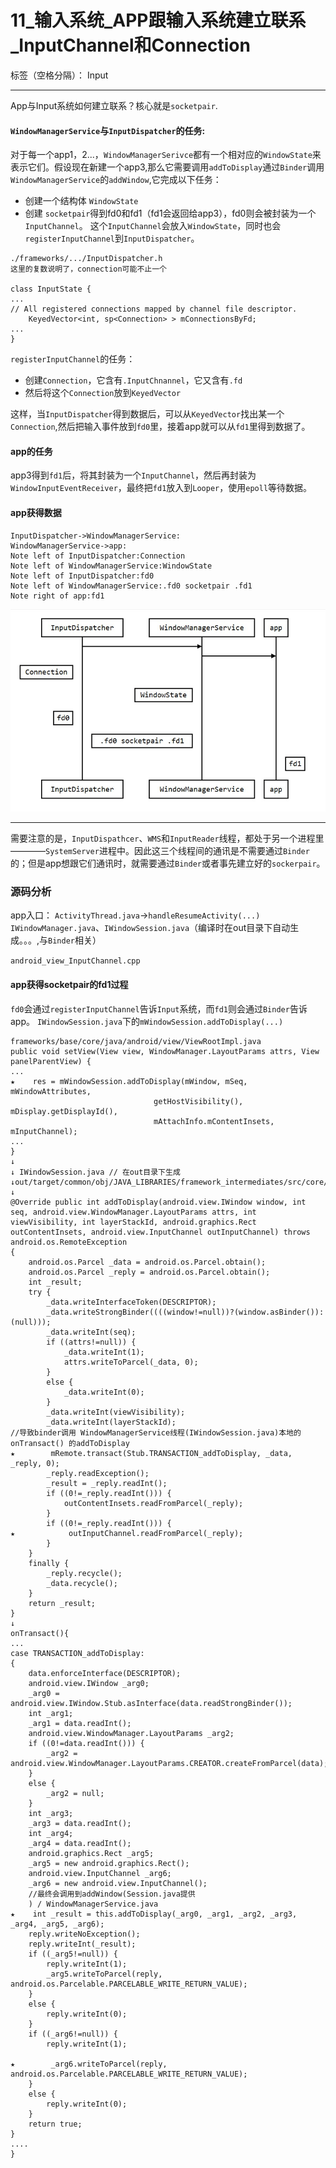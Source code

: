 ﻿# 11_输入系统_APP跟输入系统建立联系_InputChannel和Connection

标签（空格分隔）： Input

---

App与Input系统如何建立联系？核心就是`socketpair`.

#### `WindowManagerService`与`InputDispatcher`的任务:
对于每一个app1，2...，`WindowManagerSerivce`都有一个相对应的`WindowState`来表示它们。假设现在新建一个app3,那么它需要调用`addToDisplay`通过`Binder`调用`WindowManagerService`的`addWindow`,它完成以下任务：
* 创建一个结构体 `WindowState`
* 创建 `socketpair`得到fd0和fd1（fd1会返回给app3），fd0则会被封装为一个`InputChannel`。
这个`InputChannel`会放入`WindowState`，同时也会`registerInputChannel`到`InputDispatcher`。
```
./frameworks/.../InputDispatcher.h
这里的复数说明了，connection可能不止一个

class InputState {
...
// All registered connections mapped by channel file descriptor.
    KeyedVector<int, sp<Connection> > mConnectionsByFd;
...
}
```
`registerInputChannel`的任务：
* 创建`Connection`，它含有`.InputChnannel`，它又含有`.fd`
* 然后将这个`Connection`放到`KeyedVector`

这样，当`InputDispatcher`得到数据后，可以从`KeyedVector`找出某一个`Connection`,然后把输入事件放到`fd0`里，接着app就可以从`fd1`里得到数据了。

#### app的任务
app3得到`fd1`后，将其封装为一个`InputChannel`，然后再封装为`WindowInputEventReceiver`，最终把`fd1`放入到`Looper`，使用`epoll`等待数据。

#### app获得数据

```seq
InputDispatcher->WindowManagerService:
WindowManagerService->app:
Note left of InputDispatcher:Connection
Note left of WindowManagerService:WindowState
Note left of InputDispatcher:fd0
Note left of WindowManagerService:.fd0 socketpair .fd1
Note right of app:fd1
```
![app获取数据流程](app%E8%8E%B7%E5%8F%96%E6%95%B0%E6%8D%AE%E6%B5%81%E7%A8%8B.jpg)


----------
需要注意的是，`InputDispathcer`、`WMS`和`InputReader`线程，都处于另一个进程里————`SystemServer`进程中。因此这三个线程间的通讯是不需要通过`Binder`的；但是app想跟它们通讯时，就需要通过`Binder`或者事先建立好的`sockerpair`。

### 源码分析
app入口：
`ActivityThread.java`->`handleResumeActivity(...)`
`IWindowManager.java`、`IWindowSession.java`（编译时在out目录下自动生成。。。,与`Binder`相关）

`android_view_InputChannel.cpp`

#### app获得socketpair的fd1过程
`fd0`会通过`registerInputChannel`告诉`Input`系统，而`fd1`则会通过`Binder`告诉app。
`IWindowSession.java`下的`mWindowSession.addToDisplay(...)`

```
frameworks/base/core/java/android/view/ViewRootImpl.java
public void setView(View view, WindowManager.LayoutParams attrs, View panelParentView) {
...
★    res = mWindowSession.addToDisplay(mWindow, mSeq, mWindowAttributes,
                                getHostVisibility(), mDisplay.getDisplayId(),
                                mAttachInfo.mContentInsets, mInputChannel);
...
}
↓
↓ IWindowSession.java // 在out目录下生成
↓out/target/common/obj/JAVA_LIBRARIES/framework_intermediates/src/core/java/android/view/IWindowSession.java
↓
@Override public int addToDisplay(android.view.IWindow window, int seq, android.view.WindowManager.LayoutParams attrs, int viewVisibility, int layerStackId, android.graphics.Rect outContentInsets, android.view.InputChannel outInputChannel) throws android.os.RemoteException
{
    android.os.Parcel _data = android.os.Parcel.obtain();
    android.os.Parcel _reply = android.os.Parcel.obtain();
    int _result;
    try {
        _data.writeInterfaceToken(DESCRIPTOR);
        _data.writeStrongBinder((((window!=null))?(window.asBinder()):(null)));
        _data.writeInt(seq);
        if ((attrs!=null)) {
            _data.writeInt(1);
            attrs.writeToParcel(_data, 0);
        }
        else {
            _data.writeInt(0);
        }
        _data.writeInt(viewVisibility);
        _data.writeInt(layerStackId);
//导致binder调用 WindowManagerService线程(IWindowSession.java)本地的 onTransact() 的addToDisplay
★        mRemote.transact(Stub.TRANSACTION_addToDisplay, _data, _reply, 0);
        _reply.readException();
        _result = _reply.readInt();
        if ((0!=_reply.readInt())) {
            outContentInsets.readFromParcel(_reply);
        }
        if ((0!=_reply.readInt())) {
★            outInputChannel.readFromParcel(_reply);
        }
    }
    finally {
        _reply.recycle();
        _data.recycle();
    }
    return _result;
}
↓
onTransact(){
...
case TRANSACTION_addToDisplay:
{
    data.enforceInterface(DESCRIPTOR);
    android.view.IWindow _arg0;
    _arg0 = android.view.IWindow.Stub.asInterface(data.readStrongBinder());
    int _arg1;
    _arg1 = data.readInt();
    android.view.WindowManager.LayoutParams _arg2;
    if ((0!=data.readInt())) {
        _arg2 = android.view.WindowManager.LayoutParams.CREATOR.createFromParcel(data);
    }
    else {
        _arg2 = null;
    }
    int _arg3;
    _arg3 = data.readInt();
    int _arg4;
    _arg4 = data.readInt();
    android.graphics.Rect _arg5;
    _arg5 = new android.graphics.Rect();
    android.view.InputChannel _arg6;
    _arg6 = new android.view.InputChannel();
    //最终会调用到addWindow(Session.java提供
    ) / WindowManagerService.java
★    int _result = this.addToDisplay(_arg0, _arg1, _arg2, _arg3, _arg4, _arg5, _arg6);
    reply.writeNoException();
    reply.writeInt(_result);
    if ((_arg5!=null)) {
        reply.writeInt(1);
        _arg5.writeToParcel(reply, android.os.Parcelable.PARCELABLE_WRITE_RETURN_VALUE);
    }
    else {
        reply.writeInt(0);
    }
    if ((_arg6!=null)) {
        reply.writeInt(1);

★        _arg6.writeToParcel(reply, android.os.Parcelable.PARCELABLE_WRITE_RETURN_VALUE);
    }
    else {
        reply.writeInt(0);
    }
    return true;
}
....
}



```